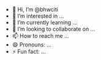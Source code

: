 - 👋 Hi, I’m @bhwciti
- 👀 I’m interested in ...
- 🌱 I’m currently learning ...
- 💞️ I’m looking to collaborate on ...
- 📫 How to reach me ...
- 😄 Pronouns: ...
- ⚡ Fun fact: ...

<!---
bhwciti/bhwciti is a ✨ special ✨ repository because its `README.md` (this file) appears on your GitHub profile.
You can click the Preview link to take a look at your changes.
--->
